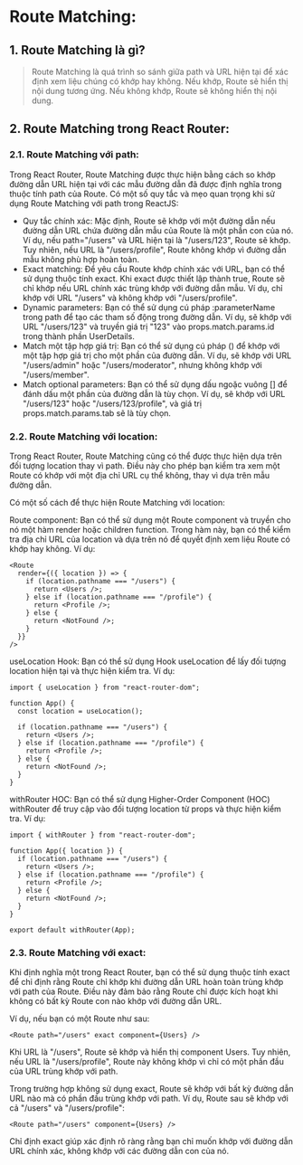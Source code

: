 # Route Matching:

## 1. Route Matching là gì?
> Route Matching là quá trình so sánh giữa path và URL hiện tại để xác định xem liệu chúng có khớp hay không. Nếu khớp, Route sẽ hiển thị nội dung tương ứng. Nếu không khớp, Route sẽ không hiển thị nội dung.

## 2. Route Matching trong React Router:

### 2.1. Route Matching với path:
Trong React Router, Route Matching được thực hiện bằng cách so khớp đường dẫn URL hiện tại với các mẫu đường dẫn đã được định nghĩa trong thuộc tính path của Route. Có một số quy tắc và mẹo quan trọng khi sử dụng Route Matching với path trong ReactJS:
- Quy tắc chính xác: Mặc định, Route sẽ khớp với một đường dẫn nếu đường dẫn URL chứa đường dẫn mẫu của Route là một phần con của nó. Ví dụ, nếu path="/users" và URL hiện tại là "/users/123", Route sẽ khớp. Tuy nhiên, nếu URL là "/users/profile", Route không khớp vì đường dẫn mẫu không phù hợp hoàn toàn.
- Exact matching: Để yêu cầu Route khớp chính xác với URL, bạn có thể sử dụng thuộc tính exact. Khi exact được thiết lập thành true, Route sẽ chỉ khớp nếu URL chính xác trùng khớp với đường dẫn mẫu. Ví dụ, <Route exact path="/users" component={Users} /> chỉ khớp với URL "/users" và không khớp với "/users/profile".
- Dynamic parameters: Bạn có thể sử dụng cú pháp :parameterName trong path để tạo các tham số động trong đường dẫn. Ví dụ, <Route path="/users/:id" component={UserDetails} /> sẽ khớp với URL "/users/123" và truyền giá trị "123" vào props.match.params.id trong thành phần UserDetails.
- Match một tập hợp giá trị: Bạn có thể sử dụng cú pháp () để khớp với một tập hợp giá trị cho một phần của đường dẫn. Ví dụ, <Route path="/users/(admin|moderator)" component={RestrictedPage} /> sẽ khớp với URL "/users/admin" hoặc "/users/moderator", nhưng không khớp với "/users/member".
- Match optional parameters: Bạn có thể sử dụng dấu ngoặc vuông [] để đánh dấu một phần của đường dẫn là tùy chọn. Ví dụ, <Route path="/users/:id/:tab?" component={UserDetails} /> sẽ khớp với URL "/users/123" hoặc "/users/123/profile", và giá trị props.match.params.tab sẽ là tùy chọn.

### 2.2. Route Matching với location:
Trong React Router, Route Matching cũng có thể được thực hiện dựa trên đối tượng location thay vì path. Điều này cho phép bạn kiểm tra xem một Route có khớp với một địa chỉ URL cụ thể không, thay vì dựa trên mẫu đường dẫn.

Có một số cách để thực hiện Route Matching với location:

Route component: Bạn có thể sử dụng một Route component và truyền cho nó một hàm render hoặc children function. Trong hàm này, bạn có thể kiểm tra địa chỉ URL của location và dựa trên nó để quyết định xem liệu Route có khớp hay không. Ví dụ:
```
<Route
  render={({ location }) => {
    if (location.pathname === "/users") {
      return <Users />;
    } else if (location.pathname === "/profile") {
      return <Profile />;
    } else {
      return <NotFound />;
    }
  }}
/>
```

useLocation Hook: Bạn có thể sử dụng Hook useLocation để lấy đối tượng location hiện tại và thực hiện kiểm tra. Ví dụ:
```
import { useLocation } from "react-router-dom";

function App() {
  const location = useLocation();

  if (location.pathname === "/users") {
    return <Users />;
  } else if (location.pathname === "/profile") {
    return <Profile />;
  } else {
    return <NotFound />;
  }
}
```
withRouter HOC: Bạn có thể sử dụng Higher-Order Component (HOC) withRouter để truy cập vào đối tượng location từ props và thực hiện kiểm tra. Ví dụ:
```
import { withRouter } from "react-router-dom";

function App({ location }) {
  if (location.pathname === "/users") {
    return <Users />;
  } else if (location.pathname === "/profile") {
    return <Profile />;
  } else {
    return <NotFound />;
  }
}

export default withRouter(App);
```

### 2.3. Route Matching với exact:
Khi định nghĩa một <Route> trong React Router, bạn có thể sử dụng thuộc tính exact để chỉ định rằng Route chỉ khớp khi đường dẫn URL hoàn toàn trùng khớp với path của Route. Điều này đảm bảo rằng Route chỉ được kích hoạt khi không có bất kỳ Route con nào khớp với đường dẫn URL.

Ví dụ, nếu bạn có một Route như sau:
```
<Route path="/users" exact component={Users} />
```
Khi URL là "/users", Route sẽ khớp và hiển thị component Users. Tuy nhiên, nếu URL là "/users/profile", Route này không khớp vì chỉ có một phần đầu của URL trùng khớp với path.

Trong trường hợp không sử dụng exact, Route sẽ khớp với bất kỳ đường dẫn URL nào mà có phần đầu trùng khớp với path. Ví dụ, Route sau sẽ khớp với cả "/users" và "/users/profile":
```
<Route path="/users" component={Users} />
```
Chỉ định exact giúp xác định rõ ràng rằng bạn chỉ muốn khớp với đường dẫn URL chính xác, không khớp với các đường dẫn con của nó.




